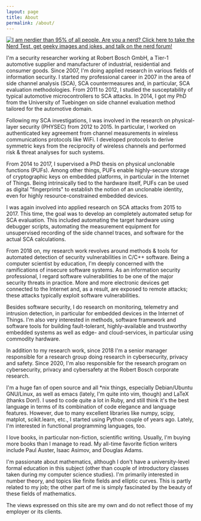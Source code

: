 ```yaml
---
layout: page
title: About
permalink: /about/
---
```


[![I am nerdier than 95% of all people. Are you a nerd? Click here to take the Nerd Test, get geeky images and jokes, and talk on the nerd forum!](http://www.nerdtests.com/images/ft/nq/a287f5ee0b.gif)](http://www.nerdtests.com/ft_nq.php)

I'm a security researcher working at Robert Bosch GmbH, a Tier-1 automotive supplier and manufacturer of industrial, residential and consumer goods. Since 2007, I'm doing applied research in various fields of information security. I started my professional career in 2007 in the area of side channel analysis (SCA), SCA countermeasures and, in particular, SCA evaluation methodologies. From 2011 to 2012, I studied the susceptability of typical automotive microcontrollers to SCA attacks. In 2014, I got my PhD from the University of Tuebingen on side channel evaluation method tailored for the automotive domain.

Following my SCA investigations, I was involved in the research on physical-layer security (PHYSEC) from 2012 to 2015. In particular, I worked on authenticated key agreement from channel measurements in wireless communications protocols like WiFi. I developed protocols to derive symmetric keys from the reciprocity of wireless channels and performed risk & threat analyses for such systems. 

From 2014 to 2017, I supervised a PhD thesis on physical unclonable functions (PUFs). Among other things, PUFs enable highly-secure storage of cryptographic keys on embedded platforms, in particular in the Internet of Things. Being intrinsically tied to the hardware itself, PUFs can be used as digital "fingerprints" to establish the notion of an unclonable identity, even for highly resource-constrained embedded devices.

I was again involved into applied research on SCA attacks from 2015 to 2017. This time, the goal was to develop an completely automated setup for SCA evaluation. This included automating the target hardware using debugger scripts, automating the measurement equipment for unsupervised recording of the side channel traces, and software for the actual SCA calculations.

From 2018 on, my research work revolves around methods & tools for automated detection of security vulnerabilities in C/C++ software. Being a computer scientist by education, I'm deeply concerned with the ramifications of insecure software systems. As an information security professional, I regard software vulnerabilities to be one of the major security threats in practice. More and more electronic devices get connected to the Internet and, as a result, are exposed to remote attacks; these attacks typically exploit software vulnerabilities.

Besides software security, I do research on monitoring, telemetry and intrusion detection, in particular for embedded devices in the Internet of Things. I'm also very interested in methods, software framework and software tools for building fault-tolerant, highly-available and trustworthy embedded systems as well as edge- and cloud-services, in particular using commodity hardware.

In addition to my research work, since 2018 I'm a senior manager responsible for a research group doing research in cybersecurity, privacy and safety. Since 2020, I'm also responsible for the research program on cybersecurity, privacy and cybersafety at the Robert Bosch corporate research. 

I'm a huge fan of open source and all *nix things, especially Debian/Ubuntu GNU/Linux, as well as emacs (lately, I'm quite into vim, though) and LaTeX (thanks Don!). I used to code quite a lot in Ruby, and still think it's the best language in terms of its combination of code elegance and language features. However, due to many excellent libraries like numpy, scipy, matplot, scikit.learn, etc., I started using Python couple of years ago. Lately, I'm interested in functional programming languages, too. 

I love books, in particular non-fiction, scientific writing. Usually, I'm buying more books than I manage to read. My all-time favorite fiction writers include Paul Auster, Isaac Asimov, and Douglas Adams.

I'm passionate about mathematics, although I don't have a university-level formal education in this subject (other than couple of introductory classes taken during my computer science studies). I'm primarily interested in number theory, and topics like finite fields and elliptic curves. This is partly related to my job; the other part of me is simply fascinated by the beauty of these fields of mathematics.

The views expressed on this site are my own and do not reflect those of my employer or its clients.
